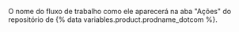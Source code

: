 O nome do fluxo de trabalho como ele aparecerá na aba "Ações" do repositório de {% data variables.product.prodname_dotcom %}.
